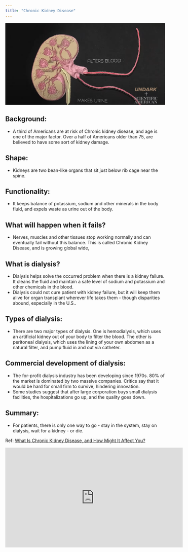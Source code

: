 ```yaml
---
title: "Chronic Kidney Disease"
---
```

![Kidney-image.png](/notes/image/Kidney-image.png)
## Background:
- A third of Americans are at risk of Chronic kidney disease, and age is one of the major factor. Over a half of Americans older than 75, are believed to have some sort of kidney damage.
## Shape:
- Kidneys are two bean-like organs that sit just below rib cage near the spine.
## Functionality:
- It keeps balance of potassium, sodium and other minerals in the body fluid, and expels waste as urine out of the body.
## What will happen when it fails?
- Nerves, muscles and other tissues stop working normally and can eventually fail without this balance. This is called Chronic Kidney Disease, and is growing global wide,
## What is dialysis?
- Dialysis helps solve the occurred problem when there is a kidney failure. It cleans the fluid and maintain a safe level of sodium and potassium and other chemicals in the blood. 
- Dialysis could not cure patient with kidney failure, but it will keep them alive for organ transplant wherever life takes them - though disparities abound, especially in the U.S..
## Types of dialysis:
- There are two major types of dialysis. One is hemodialysis, which uses an artificial kidney out of your body to filter the blood. The other is peritoneal dialysis, which uses the lining of your own abdomen as a natural filter, and pump fluid in and out via catheter.
## Commercial development of dialysis:
- The for-profit dialysis industry has been developing since 1970s. 80% of the market is dominated by two massive companies. Critics say that it would be hard for small firm to survive, hindering innovation. 
- Some studies suggest that after large corporation buys small dialysis facilities, the hospitalizations go up, and the quality goes down.
## Summary:
- For patients, there is only one way to go - stay in the system, stay on dialysis, wait for a kidney - or die.

Ref: [What Is Chronic Kidney Disease, and How Might It Affect You?](https://www.scientificamerican.com/video/what-is-chronic-kidney-disease-and-how-might-it-affect-you/)

<center>
<iframe width="560" height="315" src="https://www.youtube.com/embed/AMNlwB_CS_I" title="YouTube video player" frameborder="0" allow="accelerometer; autoplay; clipboard-write; encrypted-media; gyroscope; picture-in-picture" allowfullscreen></iframe>
</center>

